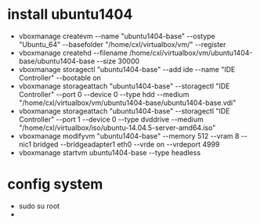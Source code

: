 # install ubuntu1404
* vboxmanage createvm --name "ubuntu1404-base" --ostype "Ubuntu_64" --basefolder "/home/cxl/virtualbox/vm/" --register 
* vboxmanage createhd --filename /home/cxl/virtualbox/vm/ubuntu1404-base/ubuntu1404-base --size 30000
* vboxmanage storagectl "ubuntu1404-base" --add ide --name "IDE Controller" --bootable on
* vboxmanage storageattach "ubuntu1404-base" --storagectl "IDE Controller" --port 0 --device 0 --type hdd --medium "/home/cxl/virtualbox/vm/ubuntu1404-base/ubuntu1404-base.vdi"
* vboxmanage storageattach "ubuntu1404-base" --storagectl "IDE Controller" --port 1 --device 0 --type dvddrive --medium "/home/cxl/virtualbox/iso/ubuntu-14.04.5-server-amd64.iso" 
* vboxmanage modifyvm "ubuntu1404-base" --memory 512 --vram 8 --nic1 bridged --bridgeadapter1 eth0 --vrde on --vrdeport 4999
* vboxmanage startvm ubuntu1404-base --type headless

# config system
* sudo su root
*
